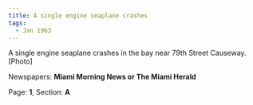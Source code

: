```yaml
---  
title: A single engine seaplane crashes  
tags:  
  - Jan 1963  
---  
```

  
A single engine seaplane crashes in the bay near 79th Street Causeway. [Photo]  
  
Newspapers: **Miami Morning News or The Miami Herald**  
  
Page: **1**, Section: **A** 
